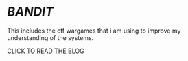 # _BANDIT_
This includes the ctf wargames that i am using to improve my understanding of the systems.

[CLICK TO READ THE BLOG](https://aditya-adiga.github.io/Bandit/)
